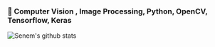 ### 🧰 Computer Vision , Image Processing, Python, OpenCV, Tensorflow, Keras



<!-- YOLO, Pose Estimation, Object Detection - Tracking  Toolbox
<img src="images/css3-plain.svg" alt="CSS" width="50" height="50"/> <img src="images/html5-plain.svg" alt="HTML" width="50" height="50"/>
<img src="images/javascript-plain.svg" alt="JavaScript" width="50" height="50"/> <img src="images/python-plain.svg" alt="python" width="50" height="50"/> 
<img src="images/r-plain.svg" alt="r" width="50" height="50"/> <img src="images/java-plain.svg" alt="java" width="50" height="50"/> 
<img src="images/c-plain.svg" alt="C" width="50" height="50"/> <img src="images/csharp-plain.svg" alt="cs" width="90" height="50"/> 
<img src="images/django-plain.svg" alt="django" width="60" height="60"/> <img src="images/docker-plain.svg" alt="docker" width="50" height="50"/>
<img src="images/linux-plain.svg" alt="linux" width="50" height="50"/> <img src="images/ubuntu-plain.svg" alt="ubuntu" width="50" height="50"/>
<img src="images/bash-plain.svg" alt="bash" width="50" height="50"/> 
 -->

![Senem's github stats](https://github-readme-stats.vercel.app/api?username=senemaktas&show_icons=true&theme=tokyonight&count_private=true&text_color=ffffff&title_color=fe0278) 

<!-- - my portfolio: https://senemaktas.github.io/   -->

<!--  ![Top Languages Card](https://github-readme-stats.vercel.app/api/top-langs/?username=senemaktas&layout=compact)
![Visitor Count](https://profile-counter.glitch.me/{senemaktas}/count.svg)
 -->

<!--
**senemaktas/senemaktas** is a ✨ _special_ ✨ repository because its `README.md` (this file) appears on your GitHub profile.
-- dark, radical, merko, gruvbox, tokyonight, onedark, cobalt, synthwave, highcontrast, dracula   


![Senem's github stats](https://github-readme-stats.vercel.app/api?username=senemaktas&show_icons=true&theme=prussian&hide=contribs,prs&count_private=true&text_color=ffffff&title_color=fe0278)  

[![reponame](https://github-readme-stats.vercel.app/api/pin/?username=senemaktas&repo=reponame&show_owner=true)](https://github.com/link/repo) -->

<!-- 
[![](https://img.shields.io/badge/twitter-%231DA1F2.svg?&style=for-the-badge&logo=twitter&logoColor=white)](https://twitter.com/)
[![](https://img.shields.io/badge/medium-%2312100E.svg?&style=for-the-badge&logo=medium&logoColor=white)](https://--.medium.com)
[![](https://img.shields.io/badge/kaggle-%2312100E.svg?&style=for-the-badge&logo=kaggle&logoColor=white)](https://www.kaggle.com/)
[![](https://img.shields.io/badge/linkedin-%230077B5.svg?&style=for-the-badge&logo=linkedin&logoColor=white)](https://www.linkedin.com/in/../)
[![Mail Badge](https://img.shields.io/badge/---@gmail.com-c14438?style=for-the-badge&logo=Gmail&logoColor=white&link=mailto:b---@gmail.com)](mailto:---@gmail.com) -->
